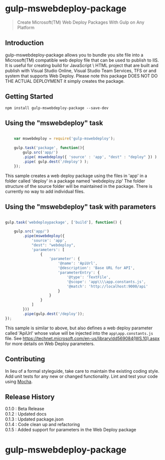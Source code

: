 # gulp-mswebdeploy-package

> Create Microsoft(TM) Web Deploy Packages With Gulp on Any Platform

## Introduction
gulp-mswebdeploy-package allows you to bundle you site file into a Microsoft(TM) compatible web deploy file that can be used to publish to IIS. It is useful for creating build for JavaScript \ HTML project that are built and publish with Visual Studio Online, Visual Studio Team Services, TFS or and system that supports Web Deploy. Please note this package DOES NOT DO THE ACTUAL DEPLOYMENT it simply creates the package.

## Getting Started


```shell
npm install gulp-mswebdeploy-package --save-dev
```


## Using the "mswebdeploy" task

```js

    var mswebdeploy = require('gulp-mswebdeploy');
    
    gulp.task('package', function(){
        gulp.src('app/')
        .pipe( mswebdeploy({ 'source' : 'app', "dest" : "deploy" }) )
        .pipe( gulp.dest('/deploy') );
    });

```


This sample creates a web deploy package using the files in 'app' in a folder called 'deploy' in a package named 'webdeploy.zip' The folder structure of the source folder will be maintained in the package. There is currently no way to add individual files.


## Using the "mswebdeploy" task with parameters

```js

gulp.task('webdeploypackage', ['build'], function() {

    gulp.src('app/')
        .pipe(mswebdeploy({
            'source': 'app',
            "dest": "webdeploy",
            'parameters': [
                {
                    'parameter': {
                        '@name': 'ApiUrl',
                        '@description': 'Base URL for API',
                        'parameterEntry': {
                            '@type': 'TextFile',
                            '@scope': 'app\\\\app.constants.js',
                            '@match': 'http://localhost:9000/api'
                        }
                    }
                }
            ]
        }))
        .pipe(gulp.dest('/deploy'));
});


```

This sample is similar to above, but also defines a web deploy parameter called 'ApiUrl' whose value will be injected into the `app\app.constants.js` file. See https://technet.microsoft.com/en-us/library/dd569084(WS.10).aspx for more details on Web Deploy parameters.

## Contributing
In lieu of a formal styleguide, take care to maintain the existing coding style. Add unit tests for any new or changed functionality. Lint and test your code using [Mocha](https://mochajs.org/).

## Release History
0.1.0 : Beta Release  
0.1.2 : Updated docs  
0.1.3 : Updated package.json  
0.1.4 : Code clean up and refactoring   
0.1.5 : Added support for parameters in the Web Deploy package  

# gulp-mswebdeploy-package

